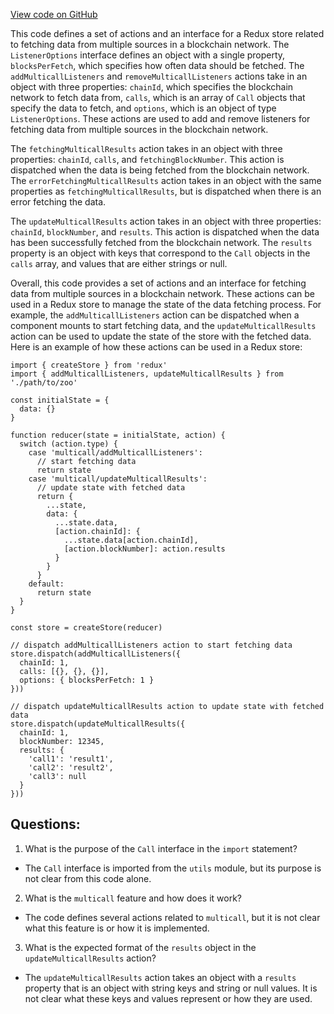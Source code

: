 [View code on GitHub](zoo-labs/zoo/blob/master/core/src/state/multicall/actions.ts)

This code defines a set of actions and an interface for a Redux store related to fetching data from multiple sources in a blockchain network. The `ListenerOptions` interface defines an object with a single property, `blocksPerFetch`, which specifies how often data should be fetched. The `addMulticallListeners` and `removeMulticallListeners` actions take in an object with three properties: `chainId`, which specifies the blockchain network to fetch data from, `calls`, which is an array of `Call` objects that specify the data to fetch, and `options`, which is an object of type `ListenerOptions`. These actions are used to add and remove listeners for fetching data from multiple sources in the blockchain network.

The `fetchingMulticallResults` action takes in an object with three properties: `chainId`, `calls`, and `fetchingBlockNumber`. This action is dispatched when the data is being fetched from the blockchain network. The `errorFetchingMulticallResults` action takes in an object with the same properties as `fetchingMulticallResults`, but is dispatched when there is an error fetching the data.

The `updateMulticallResults` action takes in an object with three properties: `chainId`, `blockNumber`, and `results`. This action is dispatched when the data has been successfully fetched from the blockchain network. The `results` property is an object with keys that correspond to the `Call` objects in the `calls` array, and values that are either strings or null.

Overall, this code provides a set of actions and an interface for fetching data from multiple sources in a blockchain network. These actions can be used in a Redux store to manage the state of the data fetching process. For example, the `addMulticallListeners` action can be dispatched when a component mounts to start fetching data, and the `updateMulticallResults` action can be used to update the state of the store with the fetched data. Here is an example of how these actions can be used in a Redux store:

```
import { createStore } from 'redux'
import { addMulticallListeners, updateMulticallResults } from './path/to/zoo'

const initialState = {
  data: {}
}

function reducer(state = initialState, action) {
  switch (action.type) {
    case 'multicall/addMulticallListeners':
      // start fetching data
      return state
    case 'multicall/updateMulticallResults':
      // update state with fetched data
      return {
        ...state,
        data: {
          ...state.data,
          [action.chainId]: {
            ...state.data[action.chainId],
            [action.blockNumber]: action.results
          }
        }
      }
    default:
      return state
  }
}

const store = createStore(reducer)

// dispatch addMulticallListeners action to start fetching data
store.dispatch(addMulticallListeners({
  chainId: 1,
  calls: [{}, {}, {}],
  options: { blocksPerFetch: 1 }
}))

// dispatch updateMulticallResults action to update state with fetched data
store.dispatch(updateMulticallResults({
  chainId: 1,
  blockNumber: 12345,
  results: {
    'call1': 'result1',
    'call2': 'result2',
    'call3': null
  }
}))
```
## Questions: 
 1. What is the purpose of the `Call` interface in the `import` statement?
- The `Call` interface is imported from the `utils` module, but its purpose is not clear from this code alone.

2. What is the `multicall` feature and how does it work?
- The code defines several actions related to `multicall`, but it is not clear what this feature is or how it is implemented.

3. What is the expected format of the `results` object in the `updateMulticallResults` action?
- The `updateMulticallResults` action takes an object with a `results` property that is an object with string keys and string or null values. It is not clear what these keys and values represent or how they are used.